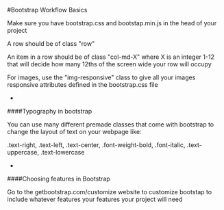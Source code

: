 #Bootstrap Workflow Basics

Make sure you have bootstrap.css and bootstap.min.js in the head of your project

A row should be of class "row"

An item in a row should be of class "col-md-X" where X is an integer 1-12 that will decide how many 12ths of the screen wide your row will occupy

For images, use the "img-responsive" class to give all your images responsive attributes defined in the bootstrap.css file

-

####Typography in bootstrap

You can use many different premade classes that come with bootstrap to change the layout of text on your webpage like:

.text-right, .text-left, .text-center, .font-weight-bold, .font-italic, .text-uppercase, .text-lowercase

-

####Choosing features in Bootstrap

Go to the getbootstrap.com/customize website to customize bootstap to include whatever features your features your project will need
